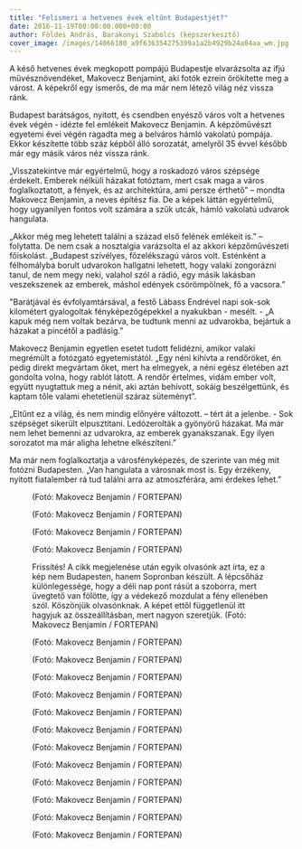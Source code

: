 ```yaml
---
title: "Felismeri a hetvenes évek eltűnt Budapestjét?"
date: 2016-11-19T00:00:00.000+00:00
author: Földes András, Barakonyi Szabolcs (képszerkesztő)
cover_image: /images/14066180_a9f636354275399a1a2b4929b24a04aa_wm.jpg
---
```


A késő hetvenes évek megkopott pompájú Budapestje elvarázsolta az ifjú művésznövendéket, Makovecz Benjamint, aki fotók ezrein örökítette meg a várost. A képekről egy ismerős, de ma már nem létező világ néz vissza ránk.

Budapest barátságos, nyitott, és csendben enyésző város volt a hetvenes évek végén - idézte fel emlékeit Makovecz Benjamin. A képzőművészt egyetemi évei végén ragadta meg a belváros hámló vakolatú pompája. Ekkor készítette több száz képből álló sorozatát, amelyről 35 évvel később már egy másik város néz vissza ránk.

„Visszatekintve már egyértelmű, hogy a roskadozó város szépsége érdekelt. Emberek nélküli házakat fotóztam, mert csak maga a város foglalkoztatott, a fények, és az architektúra, ami persze érthető” – mondta Makovecz Benjamin, a neves építész fia. De a képek láttán egyértelmű, hogy ugyanilyen fontos volt számára a szűk utcák, hámló vakolatú udvarok hangulata.

„Akkor még meg lehetett találni a század első felének emlékeit is.” – folytatta. De nem csak a nosztalgia varázsolta el az akkori képzőművészeti főiskolást. „Budapest szívélyes, főzelékszagú város volt. Esténként a félhomályba borult udvarokon hallgatni lehetett, hogy valaki zongorázni tanul, de nem megy neki, valahol szól a rádió, egy másik lakásban veszekszenek az emberek, máshol edények csörömpölnek, fő a vacsora.”

"Barátjával és évfolyamtársával, a festő Lábass Endrével napi sok-sok kilométert gyalogoltak fényképezőgépekkel a nyakukban - mesélt. - „A kapuk még nem voltak bezárva, be tudtunk menni az udvarokba, bejártuk a házakat a pincétől a padlásig.”

Makovecz Benjamin egyetlen esetet tudott felidézni, amikor valaki megrémült a fotózgató egyetemistától. „Egy néni kihívta a rendőröket, én pedig direkt megvártam őket, mert ha elmegyek, a néni egész életében azt gondolta volna, hogy rablót látott. A rendőr értelmes, vidám ember volt, együtt nyugtattuk meg a nénit, aki aztán behívott, sokáig beszélgettünk, és kaptam tőle valami ehetetlenül száraz süteményt”.

„Eltűnt ez a világ, és nem mindig előnyére változott. – tért át a jelenbe. - Sok szépséget sikerült elpusztítani. Ledózerolták a gyönyörű házakat. Ma már nem lehet bemenni az udvarokra, az emberek gyanakszanak. Egy ilyen sorozatot ma már aligha lehetne elkészíteni.”

Ma már nem foglalkoztatja a városfényképezés, de szerinte van még mit fotózni Budapesten. „Van hangulata a városnak most is. Egy érzékeny, nyitott fiatalember rá tud találni arra az atmoszférára, ami érdekes lehet.”

<figure>
<img src="/images/14055813_9ecefa76ff419b4bf47751b85d958cea_wm.jpg" alt="" />
<figcaption>(Fotó: Makovecz Benjamin / FORTEPAN)</figcaption>
</figure>

<figure>
<img src="/images/14055823_44502e47a579d908748eb592f985e0a8_wm.jpg" alt="" />
<figcaption>(Fotó: Makovecz Benjamin / FORTEPAN)</figcaption>
</figure>

<figure>
<img src="/images/14055831_e2cce93b8f390ae2607051ac3312ee85_wm.jpg" alt="" />
<figcaption>(Fotó: Makovecz Benjamin / FORTEPAN)</figcaption>
</figure>

<figure>
<img src="/images/14055817_6bed440829310ffc867b7d4662d8f13c_wm.jpg" alt="" />
<figcaption>(Fotó: Makovecz Benjamin / FORTEPAN)</figcaption>
</figure>

<figure>
<img src="/images/14055783_dbd02542151864d8867e5747c0125663_wm.jpg" alt="" />
<figcaption>Frissítés! A cikk megjelenése után egyik olvasónk azt írta, ez a kép nem Budapesten, hanem Sopronban készült. A lépcsőház különlegessége, hogy a déli nap pont rásüt a szoborra, mert üvegtető van fölötte, így a védekező mozdulat a fény ellenében szól. Köszönjük olvasónknak. A képet ettől függetlenül itt hagyjuk az összeállításban, mert nagyon szeretjük. (Fotó: Makovecz Benjamin / FORTEPAN)</figcaption>
</figure>

<figure>
<img src="/images/14055801_e6a8bd1150480b20ffc5226a3055f420_wm.jpg" alt="" />
<figcaption>(Fotó: Makovecz Benjamin / FORTEPAN)</figcaption>
</figure>

<figure>
<img src="/images/14055821_57e168a4d440d4921e6e31a6d1b2b21f_wm.jpg" alt="" />
<figcaption>(Fotó: Makovecz Benjamin / FORTEPAN)</figcaption>
</figure>

<figure>
<img src="/images/14055807_acfea617a0c53b68de1084a5c35ad6aa_wm.jpg" alt="" />
<figcaption>(Fotó: Makovecz Benjamin / FORTEPAN)</figcaption>
</figure>

<figure>
<img src="/images/14055799_bcf20efe5518f07801ec89a7811017bd_wm.jpg" alt="" />
<figcaption>(Fotó: Makovecz Benjamin / FORTEPAN)</figcaption>
</figure>

<figure>
<img src="/images/14055843_9972de21bb7896075d0a1bdd14dbf7aa_wm.jpg" alt="" />
<figcaption>(Fotó: Makovecz Benjamin / FORTEPAN)</figcaption>
</figure>

<figure>
<img src="/images/14055797_dcc9e33f795828664ecb5ccfae2d9b56_wm.jpg" alt="" />
<figcaption>(Fotó: Makovecz Benjamin / FORTEPAN)</figcaption>
</figure>

<figure>
<img src="/images/14055809_4c783738fb0276415e8c23afd921d088_wm.jpg" alt="" />
<figcaption>(Fotó: Makovecz Benjamin / FORTEPAN)</figcaption>
</figure>

<figure>
<img src="/images/14055815_546d21f0d64264e45cceed4ce00aad54_wm.jpg" alt="" />
<figcaption>(Fotó: Makovecz Benjamin / FORTEPAN)</figcaption>
</figure>

<figure>
<img src="/images/14055805_e116ca56fa97c269e3670bb9b0ae1662_wm.jpg" alt="" />
<figcaption>(Fotó: Makovecz Benjamin / FORTEPAN)</figcaption>
</figure>

<figure>
<img src="/images/14055791_65b4e3d4d52f8691c3abc4f2313df43f_wm.jpg" alt="" />
<figcaption>(Fotó: Makovecz Benjamin / FORTEPAN)</figcaption>
</figure>

<figure>
<img src="/images/14055787_84d0f4ef65e4cdbc8301e3feacbb1dcd_wm.jpg" alt="" />
<figcaption>(Fotó: Makovecz Benjamin / FORTEPAN)</figcaption>
</figure>

<figure>
<img src="/images/14055793_7963333dd8e94eb2a4fce0b018d07dcb_wm.jpg" alt="" />
<figcaption>(Fotó: Makovecz Benjamin / FORTEPAN)</figcaption>
</figure>
